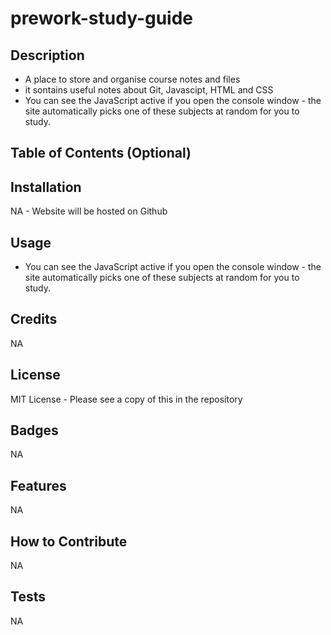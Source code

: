 # prework-study-guide


## Description

- A place to store and organise course notes and files
- it sontains useful notes about Git, Javascipt, HTML and CSS
- You can see the JavaScript active if you open the console window - the site automatically picks one of these
    subjects at random for you to study.

## Table of Contents (Optional)

## Installation

NA - Website will be hosted on Github

## Usage

- You can see the JavaScript active if you open the console window - the site automatically picks one of these
    subjects at random for you to study.

## Credits

NA

## License

MIT License - Please see a copy of this in the repository


## Badges

NA

## Features

NA

## How to Contribute

NA

## Tests

NA